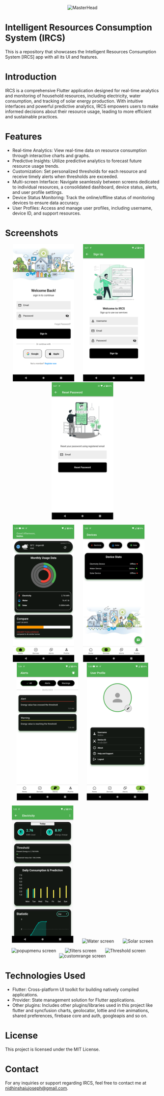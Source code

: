 <p align="center">
  <img src="https://github.com/Nidhin47/Nidhin47/assets/53998484/a78a17b2-6ad3-45d7-9303-804c60ceee42" alt="MasterHead" width="350" >
</p>


# Intelligent Resources Consumption System (IRCS)

This is a repository that showcases the Intelligent Resources Consumption System [IRCS] app with all its UI and features. 

# Introduction
IRCS is a comprehensive Flutter application designed for real-time analytics and monitoring of household resources, including electricity, water consumption, and tracking of solar energy production. With intuitive interfaces and powerful predictive analytics, IRCS empowers users to make informed decisions about their resource usage, leading to more efficient and sustainable practices.

# Features 
+ Real-time Analytics: View real-time data on resource consumption through interactive charts and graphs.
+ Predictive Insights: Utilize predictive analytics to forecast future resource usage trends.
+ Customization: Set personalized thresholds for each resource and receive timely alerts when thresholds are exceeded.
+ Multi-screen Interface: Navigate seamlessly between screens dedicated to individual resources, a consolidated dashboard, device status, alerts, and user profile settings.
+ Device Status Monitoring: Track the online/offline status of monitoring devices to ensure data accuracy.
+ User Profiles: Access and manage user profiles, including username, device ID, and support resources.

# Screenshots
<p align="center">
  <img src="assets/Login_screen.png" alt="Login screen" width="200" style="margin-right: 25px;">
  <img src="assets/Signup_screen.png" alt="Signup screen" width="200" style="margin-right: 25px;">
  <img src="assets/Reset_password_screen.png" alt="Reset password screen" width="200">
</p>


<p align="center">
  <img src="assets/Home_screen.png" alt="Home screen" width="200" style="margin-right: 25px;">
  <img src="assets/Devices_screen.png" alt="Devices screen" width="200" style="margin-right: 25px;">
  <img src="assets/Alerts_screen.png" alt="Alerts screen" width="200" style="margin-right: 25px;">
  <img src="assets/User_profile_screen.png" alt="Profile screen" width="200">
</p>


<p align="center">
  <img src="assets/Electricity_screen.png" alt="Electricity screen" width="200" style="margin-right: 25px;">
  <img src="https://github.com/Nidhin47/IRCS/assets/53998484/4b08a814-7971-4560-8aaa-8b2a038bde72" alt="Water screen" width="200" style="margin-right: 25px;">
  <img src="https://github.com/Nidhin47/Nidhin47/assets/53998484/fbf1af9e-8e2d-46d9-82f6-634bf431bdb2" alt="Solar screen" width="200">
</p>


<p align="center">
  <img src="https://github.com/Nidhin47/Nidhin47/assets/53998484/cf6f8fef-c3ac-44e5-a3ef-b06377206a14" alt="popupmenu screen" width="200" style="margin-right: 25px;">
  <img src="https://github.com/Nidhin47/Nidhin47/assets/53998484/6e05e29f-4c39-442c-a739-bbf932bbfca1" alt="filters screen" width="200" style="margin-right: 25px;">
  <img src="https://github.com/Nidhin47/Nidhin47/assets/53998484/86f7b60a-af2a-4fce-99d7-103e0ee32e07" alt="Threshold screen" width="200" style="margin-right: 25px;">
  <img src="https://github.com/Nidhin47/Nidhin47/assets/53998484/8ae5f183-8338-404f-a3b0-34271a10e7a5" alt="customrange screen" width="200">
</p>

# Technologies Used
+ Flutter: Cross-platform UI toolkit for building natively compiled applications.
+ Provider: State management solution for Flutter applications.
+ Other plugins: Includes other plugins/libraries used in this project like flutter and syncfusion charts,
   geolocator, lottie and rive animations, shared preferences, firebase core and auth, googleapis and so on.

# License
This project is licensed under the MIT License.

# Contact
For any inquiries or support regarding IRCS, feel free to contact me at nidhinshajujoseph@gmail.com.
